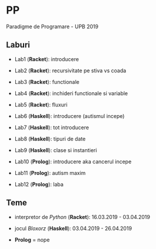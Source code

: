 # PP

Paradigme de Programare - UPB 2019

## Laburi

- Lab1 (**Racket**): introducere

- Lab2 (**Racket**): recursivitate pe stiva vs coada

- Lab3 (**Racket**): functionale

- Lab4 (**Racket**): inchideri functionale si variable

- Lab5 (**Racket**): fluxuri

- Lab6 (**Haskell**): introducere (autismul incepe)

- Lab7 (**Haskell**): tot introducere

- Lab8 (**Haskell**): tipuri de date

- Lab9 (**Haskell**): clase si instantieri

- Lab10 (**Prolog**): introducere aka cancerul incepe

- Lab11 (**Prolog**): autism maxim

- Lab12 (**Prolog**): laba

## Teme

- interpretor de *Python* (**Racket**): 16.03.2019 - 03.04.2019

- jocul *Bloxorz* (**Haskell**): 03.04.2019 - 26.04.2019

- **Prolog** = nope
